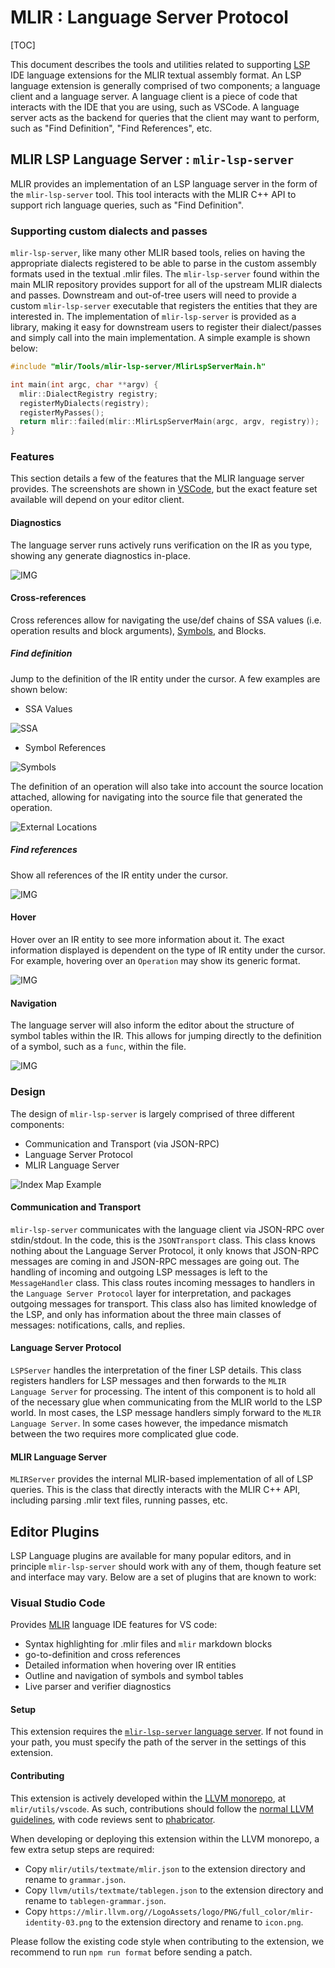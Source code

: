 # MLIR : Language Server Protocol

[TOC]

This document describes the tools and utilities related to supporting
[LSP](https://microsoft.github.io/language-server-protocol/) IDE language
extensions for the MLIR textual assembly format. An LSP language extension is
generally comprised of two components; a language client and a language server.
A language client is a piece of code that interacts with the IDE that you are
using, such as VSCode. A language server acts as the backend for queries that
the client may want to perform, such as "Find Definition", "Find References",
etc.

## MLIR LSP Language Server : `mlir-lsp-server`

MLIR provides an implementation of an LSP language server in the form of the
`mlir-lsp-server` tool. This tool interacts with the MLIR C++ API to support
rich language queries, such as "Find Definition".

### Supporting custom dialects and passes

`mlir-lsp-server`, like many other MLIR based tools, relies on having the
appropriate dialects registered to be able to parse in the custom assembly
formats used in the textual .mlir files. The `mlir-lsp-server` found within the
main MLIR repository provides support for all of the upstream MLIR dialects and
passes. Downstream and out-of-tree users will need to provide a custom
`mlir-lsp-server` executable that registers the entities that they are
interested in. The implementation of `mlir-lsp-server` is provided as a library,
making it easy for downstream users to register their dialect/passes and simply
call into the main implementation. A simple example is shown below:

```c++
#include "mlir/Tools/mlir-lsp-server/MlirLspServerMain.h"

int main(int argc, char **argv) {
  mlir::DialectRegistry registry;
  registerMyDialects(registry);
  registerMyPasses();
  return mlir::failed(mlir::MlirLspServerMain(argc, argv, registry));
}
```

### Features

This section details a few of the features that the MLIR language server
provides. The screenshots are shown in [VSCode](https://code.visualstudio.com/),
but the exact feature set available will depend on your editor client.

#### Diagnostics

The language server runs actively runs verification on the IR as you type,
showing any generate diagnostics in-place.

![IMG](/mlir-lsp-server/diagnostics.png)

#### Cross-references

Cross references allow for navigating the use/def chains of SSA values (i.e.
operation results and block arguments), [Symbols](../SymbolsAndSymbolTables.md),
and Blocks.

##### Find definition

Jump to the definition of the IR entity under the cursor. A few examples are
shown below:

*   SSA Values

![SSA](/mlir-lsp-server/goto_def_ssa.gif)

*   Symbol References

![Symbols](/mlir-lsp-server/goto_def_symbol.gif)

The definition of an operation will also take into account the source location
attached, allowing for navigating into the source file that generated the
operation.

![External Locations](/mlir-lsp-server/goto_def_external.gif)

##### Find references

Show all references of the IR entity under the cursor.

![IMG](/mlir-lsp-server/find_references.gif)

#### Hover

Hover over an IR entity to see more information about it. The exact information
displayed is dependent on the type of IR entity under the cursor. For example,
hovering over an `Operation` may show its generic format.

![IMG](/mlir-lsp-server/hover.png)

#### Navigation

The language server will also inform the editor about the structure of symbol
tables within the IR. This allows for jumping directly to the definition of a
symbol, such as a `func`, within the file.

![IMG](/mlir-lsp-server/navigation.gif)

### Design

The design of `mlir-lsp-server` is largely comprised of three different
components:

*   Communication and Transport (via JSON-RPC)
*   Language Server Protocol
*   MLIR Language Server

![Index Map Example](/includes/img/mlir-lsp-server-server_diagram.svg)

#### Communication and Transport

`mlir-lsp-server` communicates with the language client via JSON-RPC over
stdin/stdout. In the code, this is the `JSONTransport` class. This class knows
nothing about the Language Server Protocol, it only knows that JSON-RPC messages
are coming in and JSON-RPC messages are going out. The handling of incoming and
outgoing LSP messages is left to the `MessageHandler` class. This class routes
incoming messages to handlers in the `Language Server Protocol` layer for
interpretation, and packages outgoing messages for transport. This class also
has limited knowledge of the LSP, and only has information about the three main
classes of messages: notifications, calls, and replies.

#### Language Server Protocol

`LSPServer` handles the interpretation of the finer LSP details. This class
registers handlers for LSP messages and then forwards to the `MLIR Language
Server` for processing. The intent of this component is to hold all of the
necessary glue when communicating from the MLIR world to the LSP world. In most
cases, the LSP message handlers simply forward to the `MLIR Language Server`. In
some cases however, the impedance mismatch between the two requires more
complicated glue code.

#### MLIR Language Server

`MLIRServer` provides the internal MLIR-based implementation of all of LSP
queries. This is the class that directly interacts with the MLIR C++ API,
including parsing .mlir text files, running passes, etc.

## Editor Plugins

LSP Language plugins are available for many popular editors, and in principle
`mlir-lsp-server` should work with any of them, though feature set and interface
may vary. Below are a set of plugins that are known to work:

### Visual Studio Code

Provides [MLIR](https://mlir.llvm.org/) language IDE features for VS code:

*   Syntax highlighting for .mlir files and `mlir` markdown blocks
*   go-to-definition and cross references
*   Detailed information when hovering over IR entities
*   Outline and navigation of symbols and symbol tables
*   Live parser and verifier diagnostics

#### Setup

This extension requires the
[`mlir-lsp-server` language server](https://mlir.llvm.org/docs/Tools/MLIRLSP/).
If not found in your path, you must specify the path of the server in the
settings of this extension.

#### Contributing

This extension is actively developed within the
[LLVM monorepo](https://github.com/llvm/llvm-project/tree/main/mlir/utils/vscode),
at `mlir/utils/vscode`. As such, contributions should follow the
[normal LLVM guidelines](https://llvm.org/docs/Contributing.html), with code
reviews sent to
[phabricator](https://llvm.org/docs/Contributing.html#how-to-submit-a-patch).

When developing or deploying this extension within the LLVM monorepo, a few
extra setup steps are required:

*   Copy `mlir/utils/textmate/mlir.json` to the extension directory and rename
    to `grammar.json`.
*   Copy `llvm/utils/textmate/tablegen.json` to the extension directory and rename
    to `tablegen-grammar.json`.
*   Copy
    `https://mlir.llvm.org//LogoAssets/logo/PNG/full_color/mlir-identity-03.png`
    to the extension directory and rename to `icon.png`.

Please follow the existing code style when contributing to the extension, we
recommend to run `npm run format` before sending a patch.
